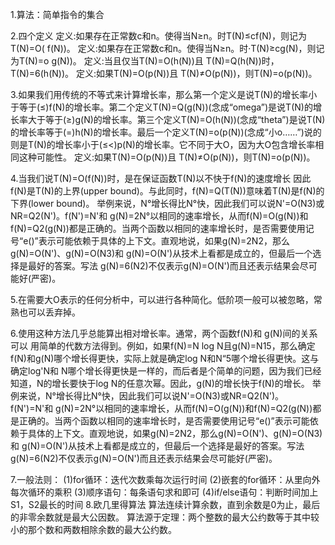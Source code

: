 1.算法：简单指令的集合

2.四个定义
定义:如果存在正常数c和n。使得当N≥n。时T(N)≤cf(N)，则记为T(N)=O( f(N))。 
定义:如果存在正常数c和n。使得当N≥n。时·T(N)≥cg(N)，则记为T(N)=o g(N))。 
定义:当且仅当T(N)=O(h(N))且 T(N)=Q(h(N))时，T(N)=6(h(N))。 
定义:如果T(N)=O(p(N))且 T(N)≠O(p(N))，则T(N)=o(p(N))。 

3.如果我们用传统的不等式来计算增长率，那么第一个定义是说T(N)的增长率小于等于(≤)f(N)的增长率。第二个定义T(N)=Q(g(N))(念成“omega”)是说T(N)的增长率大于等于(≥)g(N)的增长率。第三个定义T(N)=O(h(N))(念成“theta”)是说T(N)的增长率等于(=)h(N)的增长率。最后一个定义T(N)=o(p(N))(念成“小o……”)说的则是T(N)的增长率小于(≤<)p(N)的增长率。它不同于大O，因为大О包含增长率相同这种可能性。 定义:如果T(N)=O(p(N))且 T(N)≠O(p(N))，则T(N)=o(p(N))。 

4.当我们说T(N)=O(f(N))时，是在保证函数T(N)以不快于f(N)的速度增长 因此f(N)是T(N)的上界(upper bound)。与此同时，f(N)=Q(T(N))意味着T(N)是f(N)的下界(lower bound)。 举例来说，N°增长得比N°快，因此我们可以说N'=O(N3)或NR=Q2(N')。f(N')=N'和 g(N)=2N°以相同的速率增长，从而f(N)=O(g(N))和f(N)=Q2(g(N))都是正确的。当两个函数以相同的速率增长时，是否需要使用记号“e()”表示可能依赖于具体的上下文。直观地说，如果g(N)=2N2，那么g(N)=O(N')、g(N)=O(N3)和 g(N)=O(N')从技术上看都是成立的，但最后一个选择是最好的答案。写法 g(N)=6(N2)不仅表示g(N)=O(N')而且还表示结果会尽可能好(严密)。 

5.在需要大O表示的任何分析中，可以进行各种简化。低阶项一般可以被忽略，常熟也可以丢弃掉。

6.使用这种方法几乎总能算出相对增长率。通常，两个函数f(N)和 g(N)间的关系可以 用简单的代数方法得到。例如，如果f(N)=N log N且g(N)=N15，那么确定f(N)和g(N)哪个增长得更快，实际上就是确定log N和N“5哪个增长得更快。这与确定log'N和 N哪个增长得更快是一样的，而后者是个简单的问题，因为我们已经知道，N的增长要快于log N的任意次幂。因此，g(N)的增长快于f(N)的增长。 举例来说，N°增长得比N°快，因此我们可以说N'=O(N3)或NR=Q2(N')。f(N')=N'和 g(N)=2N°以相同的速率增长，从而f(N)=O(g(N))和f(N)=Q2(g(N))都是正确的。当两个函数以相同的速率增长时，是否需要使用记号“e()”表示可能依赖于具体的上下文。直观地说，如果g(N)=2N2，那么g(N)=O(N')、g(N)=O(N3)和 g(N)=O(N')从技术上看都是成立的，但最后一个选择是最好的答案。写法 g(N)=6(N2)不仅表示g(N)=O(N')而且还表示结果会尽可能好(严密)。

7.一般法则： (1)for循环：迭代次数乘每次运行时间 (2)嵌套的for循环：从里向外每次循环的乘积 (3)顺序语句：每条语句求和即可 (4)if/else语句：判断时间加上S1，S2最长的时间 8.欧几里得算法 算法连续计算余数，直到余数是0为止，最后的非零余数就是最大公因数。 算法源于定理：两个整数的最大公约数等于其中较小的那个数和两数相除余数的最大公约数。